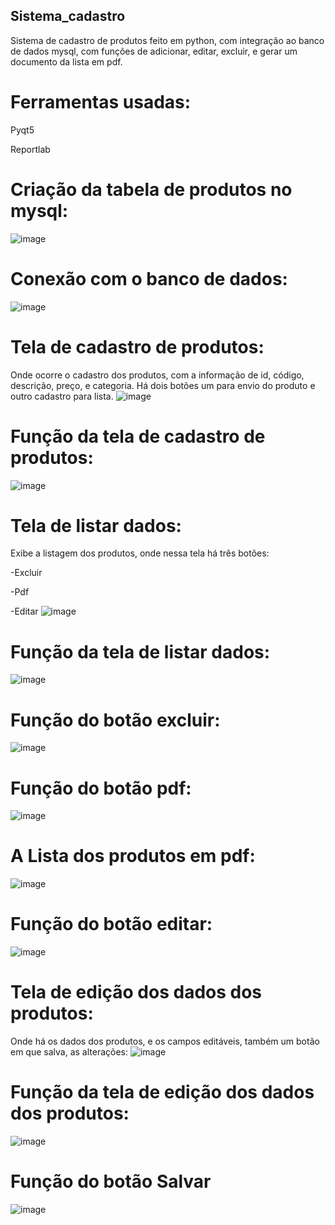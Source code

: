 ## Sistema_cadastro
Sistema de cadastro de produtos feito em python, com integração ao banco de dados mysql, com funções de adicionar, editar, excluir, e gerar um documento da lista em pdf. 

# Ferramentas usadas: 

Pyqt5 

Reportlab 

# Criação da tabela de produtos no mysql: 

![image](https://github.com/lukask028/Sistema_cadastro/assets/54475600/884eb9c6-5042-4390-bbbb-0f15a158af7e)

# Conexão com o banco de dados: 

![image](https://github.com/lukask028/Sistema_cadastro/assets/54475600/658245d3-6feb-434d-9b9e-afacd8ad645c)


# Tela de cadastro de produtos: 
Onde ocorre o cadastro dos produtos, com a informação de id, código, descrição, preço, e categoria. Há dois botões um para envio do produto e outro cadastro para lista.
![image](https://github.com/lukask028/Sistema_cadastro/assets/54475600/2b97c46a-d84c-467f-ac25-103917bb274f)

# Função da tela de cadastro de produtos:
![image](https://github.com/lukask028/Sistema_cadastro/assets/54475600/15d1e554-9e1c-4ac7-b497-067844122793)

# Tela de listar dados: 
Exibe a listagem dos produtos, onde nessa tela há três botões: 

-Excluir 

-Pdf

-Editar
![image](https://github.com/lukask028/Sistema_cadastro/assets/54475600/60fc3637-f35d-42e4-bafc-6779caca2aec)

# Função da tela de listar dados: 

![image](https://github.com/lukask028/Sistema_cadastro/assets/54475600/700a044d-eb98-460f-b09b-6c5ac1283393)

# Função do botão excluir:

![image](https://github.com/lukask028/Sistema_cadastro/assets/54475600/245546cf-54ee-4cb5-9a70-a7b6c290ba62)

# Função do botão  pdf: 

![image](https://github.com/lukask028/Sistema_cadastro/assets/54475600/16c9aefd-b25e-4dba-b66e-5127d5cf4dfe)

# A Lista dos produtos em pdf: 

![image](https://github.com/lukask028/Sistema_cadastro/assets/54475600/351e6618-468d-4863-914d-7cbb87e64753)


# Função do botão editar: 

![image](https://github.com/lukask028/Sistema_cadastro/assets/54475600/9cc7b299-c7ab-47bc-b944-78ba6b3c01ea)



# Tela de edição dos dados dos produtos: 
Onde há os dados dos produtos, e os campos editáveis, também um botão em que salva, as alterações: 
![image](https://github.com/lukask028/Sistema_cadastro/assets/54475600/e0dc4b8a-1ece-4fba-8f2b-b42bba9afed7)

# Função da tela de edição dos dados dos produtos: 

![image](https://github.com/lukask028/Sistema_cadastro/assets/54475600/ed98d68b-913c-4ef0-8114-b00ba273bec1)

# Função do botão Salvar 

![image](https://github.com/lukask028/Sistema_cadastro/assets/54475600/a8241ea3-59a7-48f8-aa38-59e7a3f88650)





